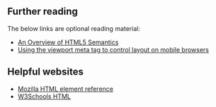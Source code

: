 Further reading
------
The below links are optional reading material:

* [An Overview of HTML5 Semantics](https://codepen.io/mi-lee/post/an-overview-of-html5-semantics)
* [Using the viewport meta tag to control layout on mobile browsers](https://developer.mozilla.org/en/docs/Mozilla/Mobile/Viewport_meta_tag)

Helpful websites
------
* [Mozilla HTML element reference](https://developer.mozilla.org/en-US/docs/Web/HTML/Element)
* [W3Schools HTML](https://www.w3schools.com/html/default.asp)
